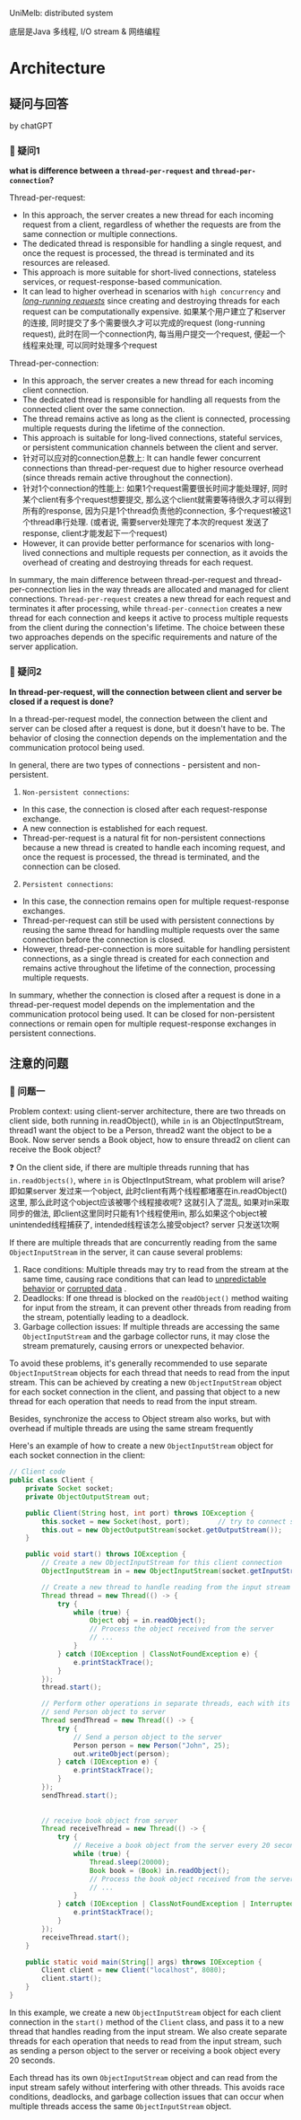 

UniMelb: distributed system

底层是Java 多线程, I/O stream & 网络编程



# Architecture 



## 疑问与回答

by chatGPT

### :gem:  疑问1

**what is difference between a `thread-per-request` and `thread-per-connection`?**

Thread-per-request:

- In this approach, the server creates a new thread for each incoming request from a client, regardless of whether the requests are from the same connection or multiple connections.
- The dedicated thread is responsible for handling a single request, and once the request is processed, the thread is terminated and its resources are released.
- This approach is more suitable for short-lived connections, stateless services, or request-response-based communication.
- It can lead to higher overhead in scenarios with `high concurrency` and <u>*long-running requests*</u> since creating and destroying threads for each request can be computationally expensive. 如果某个用户建立了和server的连接, 同时提交了多个需要很久才可以完成的request (long-running request), 此时在同一个connection内, 每当用户提交一个request, 便起一个线程来处理, 可以同时处理多个request

Thread-per-connection:

- In this approach, the server creates a new thread for each incoming client connection.
- The dedicated thread is responsible for handling all requests from the connected client over the same connection.
- The thread remains active as long as the client is connected, processing multiple requests during the lifetime of the connection.
- This approach is suitable for long-lived connections, stateful services, or persistent communication channels between the client and server.
- 针对可以应对的connection总数上: It can handle fewer concurrent connections than thread-per-request due to higher resource overhead (since threads remain active throughout the connection). 
- 针对1个connection的性能上: 如果1个request需要很长时间才能处理好, 同时某个client有多个request想要提交, 那么这个client就需要等待很久才可以得到所有的response, 因为只是1个thread负责他的connection, 多个request被这1个thread串行处理. (或者说, 需要server处理完了本次的request 发送了response, client才能发起下一个request)
- However, it can provide better performance for scenarios with long-lived connections and multiple requests per connection, as it avoids the overhead of creating and destroying threads for each request.

In summary, the main difference between thread-per-request and thread-per-connection lies in the way threads are allocated and managed for client connections. `Thread-per-request` creates a new thread for each request and terminates it after processing, while `thread-per-connection` creates a new thread for each connection and keeps it active to process multiple requests from the client during the connection's lifetime. The choice between these two approaches depends on the specific requirements and nature of the server application.



### :gem: 疑问2

**In thread-per-request, will the connection between client and server be closed if a request is done?**

In a thread-per-request model, the connection between the client and server can be closed after a request is done, but it doesn't have to be. The behavior of closing the connection depends on the implementation and the communication protocol being used.

In general, there are two types of connections - persistent and non-persistent.

1. `Non-persistent connections`:

- In this case, the connection is closed after each request-response exchange.
- A new connection is established for each request.
- Thread-per-request is a natural fit for non-persistent connections because a new thread is created to handle each incoming request, and once the request is processed, the thread is terminated, and the connection can be closed.

2. `Persistent connections`:

- In this case, the connection remains open for multiple request-response exchanges.
- Thread-per-request can still be used with persistent connections by reusing the same thread for handling multiple requests over the same connection before the connection is closed.
- However, thread-per-connection is more suitable for handling persistent connections, as a single thread is created for each connection and remains active throughout the lifetime of the connection, processing multiple requests.

In summary, whether the connection is closed after a request is done in a thread-per-request model depends on the implementation and the communication protocol being used. It can be closed for non-persistent connections or remain open for multiple request-response exchanges in persistent connections.





## 注意的问题

### :gem: 问题一

Problem context: using client-server architecture, there are two threads on client side, both running in.readObject(), while `in` is an ObjectInputStream, thread1 want the object to be a Person, thread2 want the object to be a Book. Now server sends a Book object, how to ensure thread2 on client can receive the Book object?



:question: On the client side, if there are multiple threads running that has `in.readObjects()`, where `in` is ObjectInputStream, what problem will arise? 即如果server 发过来一个object, 此时client有两个线程都堵塞在in.readObject()这里, 那么此时这个object应该被哪个线程接收呢? 这就引入了混乱, 如果对in采取同步的做法, 即client这里同时只能有1个线程使用in, 那么如果这个object被unintended线程捕获了, intended线程该怎么接受object? server 只发送1次啊

If there are multiple threads that are concurrently reading from the same `ObjectInputStream` in the server, it can cause several problems:

1. Race conditions: Multiple threads may try to read from the stream at the same time, causing race conditions that can lead to <u>unpredictable behavior</u> or <u>corrupted data</u> . 
2. Deadlocks: If one thread is blocked on the `readObject()` method waiting for input from the stream, it can prevent other threads from reading from the stream, potentially leading to a deadlock.
3. Garbage collection issues: If multiple threads are accessing the same `ObjectInputStream` and the garbage collector runs, it may close the stream prematurely, causing errors or unexpected behavior.

To avoid these problems, it's generally recommended to use separate `ObjectInputStream` objects for each thread that needs to read from the input stream. This can be achieved by creating a new `ObjectInputStream` object for each socket connection in the client, and passing that object to a new thread for each operation that needs to read from the input stream.

Besides,  synchronize the access to Object stream also works, but with overhead if multiple threads are using the same stream frequently



Here's an example of how to create a new `ObjectInputStream` object for each socket connection in the client:

```java
// Client code
public class Client {
    private Socket socket;
    private ObjectOutputStream out;

    public Client(String host, int port) throws IOException {
        this.socket = new Socket(host, port);		// try to connect server
        this.out = new ObjectOutputStream(socket.getOutputStream());
    }

    public void start() throws IOException {
        // Create a new ObjectInputStream for this client connection
        ObjectInputStream in = new ObjectInputStream(socket.getInputStream());

        // Create a new thread to handle reading from the input stream
        Thread thread = new Thread(() -> {
            try {
                while (true) {
                    Object obj = in.readObject();
                    // Process the object received from the server
                    // ...
                }
            } catch (IOException | ClassNotFoundException e) {
                e.printStackTrace();
            }
        });
        thread.start();

        // Perform other operations in separate threads, each with its own ObjectInputStream
      	// send Person object to server
        Thread sendThread = new Thread(() -> {
            try {
                // Send a person object to the server
                Person person = new Person("John", 25);
                out.writeObject(person);
            } catch (IOException e) {
                e.printStackTrace();
            }
        });
        sendThread.start();
				
      
      	// receive book object from server
        Thread receiveThread = new Thread(() -> {
            try {
                // Receive a book object from the server every 20 seconds
                while (true) {
                    Thread.sleep(20000);
                    Book book = (Book) in.readObject();
                    // Process the book object received from the server
                    // ...
                }
            } catch (IOException | ClassNotFoundException | InterruptedException e) {
                e.printStackTrace();
            }
        });
        receiveThread.start();
    }

    public static void main(String[] args) throws IOException {
        Client client = new Client("localhost", 8080);
        client.start();
    }
}

```

In this example, we create a new `ObjectInputStream` object for each client connection in the `start()` method of the `Client` class, and pass it to a new thread that handles reading from the input stream. We also create separate threads for each operation that needs to read from the input stream, such as sending a person object to the server or receiving a book object every 20 seconds.

Each thread has its own `ObjectInputStream` object and can read from the input stream safely without interfering with other threads. This avoids race conditions, deadlocks, and garbage collection issues that can occur when multiple threads access the same `ObjectInputStream` object.